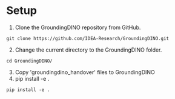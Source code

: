 # Setup
1. Clone the GroundingDINO repository from GitHub.
```
git clone https://github.com/IDEA-Research/GroundingDINO.git
```
2. Change the current directory to the GroundingDINO folder.
```
cd GroundingDINO/
```
3. Copy 'groundingdino_handover' files to GroundingDINO
4. pip install -e .
```
pip install -e .
```


